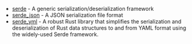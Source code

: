 - [serde](https://crates.io/crates/serde) - A generic serialization/deserialization framework
- [serde_json](https://crates.io/crates/serde_json) - A JSON serialization file format
- [serde_yml](https://crates.io/crates/serde_yml) - A robust Rust library that simplifies the serialization and deserialization of Rust data structures to and from YAML format using the widely-used Serde framework.
